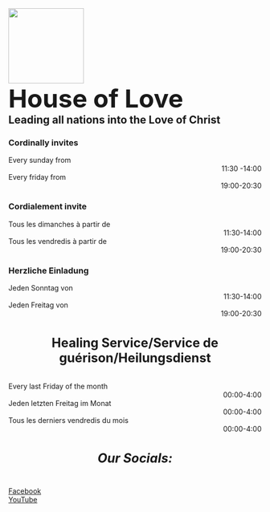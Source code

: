 <DOCTYPE html>
  <head> <link rel="stylesheet" href="styles.css">
  <meta charset="UTF-8" />
    <meta name="viewport" content="width=device-width, initial-scale=1.0" />
    <style>img{
  Height: 150px;
}
H1, H2, H3, {
  text-align: center;
}
H1, H2{
  margin: 0;
}
H1{
  font-size: 50px;
}
.Tag{
  text-align: left;
}
.Uhr{
  text-align: right;
}
p{
  margin: 0
}
H4, H5{
  text-align: center;
  font-size: 25px;
}
</style>
  </head>
  <body>
    <img src='https://yt3.googleusercontent.com/ytc/AIdro_mf9kbL1r1LVgc79NUT7ou-ogvq5bO-fvtcr8RhP217RQ=s160-c-k-c0x00ffffff-no-rj'>
    <Section>
      <h1>House of Love</h1>
      <h2>Leading all nations into the Love of Christ
    </Section>
    <Section>
      <H3>Cordinally invites</h3>
      <p class='Tag'>Every sunday from</p>
<p class='Uhr'>11:30 -14:00<p>
 <p class='Tag'>Every friday from</p><p class='Uhr'>19:00-20:30<p>
    </Section>
    <Section>
    <H3>Cordialement invite</h3>
    <p class='Tag'>Tous les dimanches à partir de
</p>
<p class='Uhr'>11:30-14:00<p>
 <p class='Tag'>Tous les vendredis à partir de</p><p class='Uhr'>19:00-20:30<p>
    </Section>
    <Section>
      <H3>Herzliche Einladung</H3>
<p class='Tag'>Jeden Sonntag von</p>
<p class='Uhr'>11:30-14:00<p>
 <p class='Tag'>Jeden Freitag von</p><p class='Uhr'>19:00-20:30<p>
    </Section>
    <Section>
    <H4> Healing Service/Service de guérison/Heilungsdienst</H4>
    <p class='Tag'>Every last Friday of the month<p>
  <p class='Uhr'>00:00-4:00</p>
  <p class='Tag'>Jeden letzten Freitag im Monat<p>
    <p class='Uhr'>00:00-4:00</p>
    <p class='Tag'>Tous les derniers vendredis du mois<p>
      <p class='Uhr'>00:00-4:00</p>
    </Section>
  <H5>Our Socials:</H5>
  <p> <a href='https://www.facebook.com/p/House-of-Love-Ministries-Int-Hamburg-100076542522259/?locale=de_DE'>Facebook </a><p>
    <p> <a href='https://www.youtube.com/@holmitv8087'>YouTube<p>
  </body>
